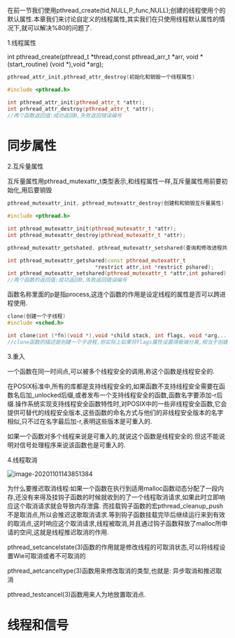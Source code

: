 在前一节我们使用pthread_create(tid,NULL,P_func,NULL);创建的线程使用个的默认属性.本章我们来讨论自定义的线程属性,其实我们在只使用线程默认属性的情况下,就可以解决%80的问题了.

1.线程属性

int pthread_create(pthread_t *thread,const pthread_arr_t *arr, void *(start_routine) (void *),void *arg);    

```cpp
pthread_attr_init,pthread_attr_destroy(初始化和销毁一个线程属性)

#include <pthread.h>

int pthread_attr_init(pthread_attr_t *attr);
int prhread_attr_destroy(pthread_attr_t *attr);
//两个函数返回值:成功返回0,失败返回错误编号
```

# 同步属性

2.互斥量属性

互斥量属性用pthread_mutexattr_t类型表示,和线程属性一样,互斥量属性用前要初始化,用后要销毁

```cpp
pthread_mutexattr_init, pthread_mutexattr_destroy(创建和和销毁互斥量属性)

#include <pthread.h>

int pthread_mutexattr_init(pthread_mutexattr_t *attr);
int pthread_mutexattr_destroy(pthread_mutexattr_t *attr);
```

```cpp
pthread_mutexattr_getshated, pthread_mutexattr_setshared(查询和修改进程共享属性)

int pthread_mutexattr_getshared(const pthread_mutexattr_t 
							*restrict attr,int *restrict pshared);
int pthread_mutexattr_setshared(pthread_mutexattr_t *attr,int pshared);
//两个函数的返回值:成功返回0,失败返回错误编号
```

函数名称里面的p是指process,这连个函数的作用是设定线程的属性是否可以跨进程使用.

```cpp
clone(创建一个子线程)
#include <sched.h>

int clone(int (*fn)(void *),void *child stack, int flags, void *arg,...)
//clone函数的描述是创建一个子进程,但实际上如果将flags属性设置得极端分离,相当于创建了一个子进程.若将flags属性设置极端近似,相当于创建了一个兄弟线程.
```

3.重入

一个函数在同一时间点,可以被多个线程安全的调用,称这个函数是线程安全的.

在POSIX标准中,所有的库都是支持线程安全的,如果函数不支持线程安全需要在函数名后加_unlocked后缀,或者发布一个支持线程安全的函数,函数名字要添加\-r后缀.操作系统实现支持线程安全函数特性时,对POSIX中的一些非线程安全函数,它会提供可替代的线程安全版本,这些函数的命名方式与他们的非线程安全版本的名字相似,只不过在名字最后加\-r,表明这些版本是可重入的.

如果一个函数对多个线程来说是可重入的,就说这个函数是线程安全的.但这不能说明对信号处理程序来说该函数也是可重入的.

4.线程取消

![image-20201101143851384](C:\Users\杨金金\AppData\Roaming\Typora\typora-user-images\image-20201101143851384.png)

为什么要推迟取消线程:如果一个函数在执行到适用malloc函数动态分配了一段内存,还没有来得及挂钩子函数的时候就收到的了一个线程取消请求,如果此时立即响应这个取消请求就会导致内存泄露. 而挂载钩子函数的宏pthread_cleanup_push不是取消点,所以会推迟这歌取消请求.等到钩子函数挂载完毕后继续运行来到有效的取消点,这时响应这个取消请求,线程被取消,并且通过钩子函数释放了malloc所申请的空间,这就是线程推迟取消的作用.

pthread_setcancelstate(3)函数的作用就是修改线程的可取消状态,可以将线程设置Wie可取消或者不可取消的

pthread_aetcanceltype(3)函数用来修改取消的类型,也就是:  异步取消和推迟取消

pthread_testcancel(3)函数用来人为地放置取消点.

# 线程和信号